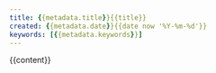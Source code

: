 ```yaml
---
title: {{metadata.title}}{{title}}
created: {{metadata.date}}{{date now '%Y-%m-%d'}}
keywords: [{{metadata.keywords}}]
---
```


{{content}}
